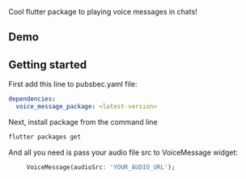 
Cool flutter package to playing voice messages in chats!


## Demo



## Getting started

First add this line to pubsbec.yaml file:

```yml
dependencies:
  voice_message_package: <latest-version>
```

Next, install package from the command line
```sh
flutter packages get
```

And all you need is pass your audio file src to VoiceMessage widget:
```dart
     VoiceMessage(audioSrc: 'YOUR_AUDIO_URL');
```


